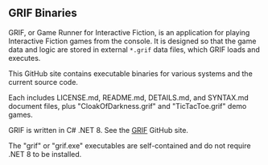 ## GRIF Binaries

GRIF, or Game Runner for Interactive Fiction, is an application for playing Interactive Fiction games from the console. It is designed so that the game data and logic are stored in external `*.grif` data files, which GRIF loads and executes.

This GitHub site contains executable binaries for various systems and the current source code.

Each includes LICENSE.md, README.md, DETAILS.md, and SYNTAX.md document files, plus "CloakOfDarkness.grif" and "TicTacToe.grif" demo games.

GRIF is written in C# .NET 8. See the [GRIF](https://github.com/BakkerGames/GRIF) GitHub site.

The "grif" or "grif.exe" executables are self-contained and do not require .NET 8 to be installed.